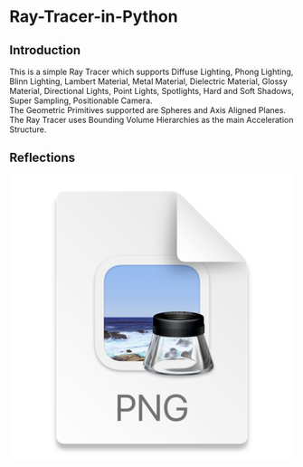 # Ray-Tracer-in-Python
## **Introduction**  
This is a simple Ray Tracer which supports Diffuse Lighting, Phong Lighting, Blinn Lighting,
Lambert Material, Metal Material, Dielectric Material, Glossy Material, Directional Lights, Point Lights,
Spotlights, Hard and Soft Shadows, Super Sampling, Positionable Camera.  
The Geometric Primitives supported are Spheres and Axis Aligned Planes.  
The Ray Tracer uses Bounding Volume Hierarchies as the main Acceleration Structure.
## **Reflections**
![img.png](img.png)